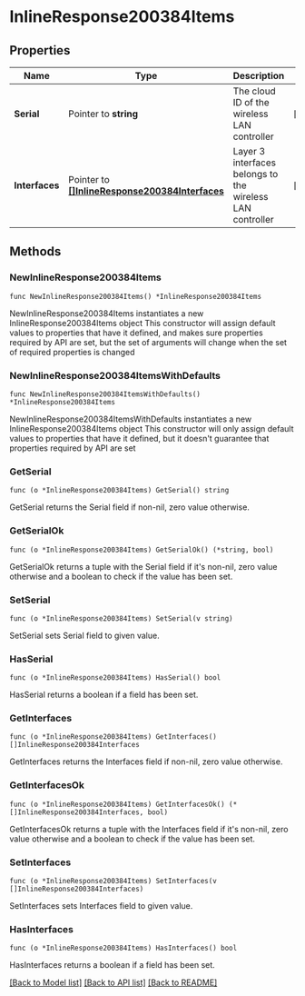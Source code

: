 # InlineResponse200384Items

## Properties

Name | Type | Description | Notes
------------ | ------------- | ------------- | -------------
**Serial** | Pointer to **string** | The cloud ID of the wireless LAN controller | [optional] 
**Interfaces** | Pointer to [**[]InlineResponse200384Interfaces**](InlineResponse200384Interfaces.md) | Layer 3 interfaces belongs to the wireless LAN controller | [optional] 

## Methods

### NewInlineResponse200384Items

`func NewInlineResponse200384Items() *InlineResponse200384Items`

NewInlineResponse200384Items instantiates a new InlineResponse200384Items object
This constructor will assign default values to properties that have it defined,
and makes sure properties required by API are set, but the set of arguments
will change when the set of required properties is changed

### NewInlineResponse200384ItemsWithDefaults

`func NewInlineResponse200384ItemsWithDefaults() *InlineResponse200384Items`

NewInlineResponse200384ItemsWithDefaults instantiates a new InlineResponse200384Items object
This constructor will only assign default values to properties that have it defined,
but it doesn't guarantee that properties required by API are set

### GetSerial

`func (o *InlineResponse200384Items) GetSerial() string`

GetSerial returns the Serial field if non-nil, zero value otherwise.

### GetSerialOk

`func (o *InlineResponse200384Items) GetSerialOk() (*string, bool)`

GetSerialOk returns a tuple with the Serial field if it's non-nil, zero value otherwise
and a boolean to check if the value has been set.

### SetSerial

`func (o *InlineResponse200384Items) SetSerial(v string)`

SetSerial sets Serial field to given value.

### HasSerial

`func (o *InlineResponse200384Items) HasSerial() bool`

HasSerial returns a boolean if a field has been set.

### GetInterfaces

`func (o *InlineResponse200384Items) GetInterfaces() []InlineResponse200384Interfaces`

GetInterfaces returns the Interfaces field if non-nil, zero value otherwise.

### GetInterfacesOk

`func (o *InlineResponse200384Items) GetInterfacesOk() (*[]InlineResponse200384Interfaces, bool)`

GetInterfacesOk returns a tuple with the Interfaces field if it's non-nil, zero value otherwise
and a boolean to check if the value has been set.

### SetInterfaces

`func (o *InlineResponse200384Items) SetInterfaces(v []InlineResponse200384Interfaces)`

SetInterfaces sets Interfaces field to given value.

### HasInterfaces

`func (o *InlineResponse200384Items) HasInterfaces() bool`

HasInterfaces returns a boolean if a field has been set.


[[Back to Model list]](../README.md#documentation-for-models) [[Back to API list]](../README.md#documentation-for-api-endpoints) [[Back to README]](../README.md)


